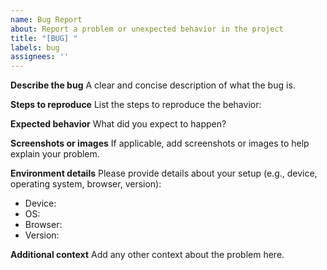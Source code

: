 ```yaml
---
name: Bug Report
about: Report a problem or unexpected behavior in the project
title: "[BUG] "
labels: bug
assignees: ''
---
```

**Describe the bug**
A clear and concise description of what the bug is.

**Steps to reproduce**
List the steps to reproduce the behavior:

**Expected behavior**
What did you expect to happen?

**Screenshots or images**
If applicable, add screenshots or images to help explain your problem.

**Environment details**
Please provide details about your setup (e.g., device, operating system, browser, version):

- Device:
- OS:
- Browser:
- Version:

**Additional context**
Add any other context about the problem here.
